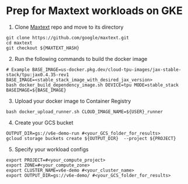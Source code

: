 # Prep for Maxtext workloads on GKE
1. Clone [Maxtext](https://github.com/google/maxtext) repo and move to its directory
```
git clone https://github.com/google/maxtext.git
cd maxtext
git checkout ${MAXTEXT_HASH}
```

2. Run the following commands to build the docker image
```
# Example BASE_IMAGE=us-docker.pkg.dev/cloud-tpu-images/jax-stable-stack/tpu:jax0.4.35-rev1
BASE_IMAGE=<stable_stack_image_with_desired_jax_version>
bash docker_build_dependency_image.sh DEVICE=tpu MODE=stable_stack BASEIMAGE=${BASE_IMAGE}
```

3. Upload your docker image to Container Registry
```
bash docker_upload_runner.sh CLOUD_IMAGE_NAME=${USER}_runner
```

4. Create your GCS bucket
```
OUTPUT_DIR=gs://v6e-demo-run #<your_GCS_folder_for_results>
gcloud storage buckets create ${OUTPUT_DIR}  --project ${PROJECT}
```

5. Specify your workload configs
```
export PROJECT=#<your_compute_project>
export ZONE=#<your_compute_zone>
export CLUSTER_NAME=v6e-demo #<your_cluster_name>
export OUTPUT_DIR=gs://v6e-demo/ #<your_GCS_folder_for_results>
```